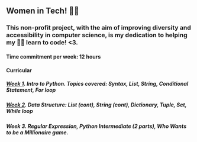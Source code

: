 ## Women in Tech! 👩‍💻 

### This non-profit project, with the aim of improving diversity and accessibility in computer science, is my dedication to helping my 💁‍♀️ learn to code! <3. 

#### Time commitment per week: 12 hours

#### Curricular
##### [Week 1](https://github.com/tringuyen-2024/Data-Analytics-with-Python/tree/main/Data%20Analytics%20with%20Python/Week%201). Intro to Python. Topics covered: Syntax, List, String, Conditional Statement, For loop
##### [Week 2](https://github.com/tringuyen-2024/Data-Analytics-with-Python/tree/main/Data%20Analytics%20with%20Python/Week%202). Data Structure: List (cont), String (cont), Dictionary, Tuple, Set, While loop
##### Week 3. Regular Expression, Python Intermediate (2 parts), Who Wants to be a Millionaire game. 
